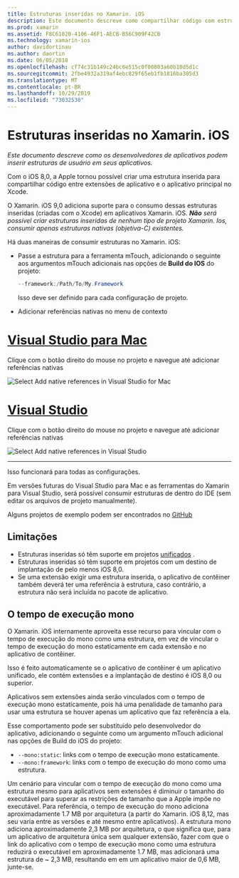 ```yaml
---
title: Estruturas inseridas no Xamarin. iOS
description: Este documento descreve como compartilhar código com estruturas inseridas em um aplicativo Xamarin. iOS. Isso pode ser feito com a ferramenta mTouch ou as referências nativas.
ms.prod: xamarin
ms.assetid: F8C61020-4106-46F1-AECB-B56C909F42CB
ms.technology: xamarin-ios
author: davidortinau
ms.author: daortin
ms.date: 06/05/2018
ms.openlocfilehash: cf74c31b149c24bc6e515c0f00803a60b10d5d1c
ms.sourcegitcommit: 2fbe4932a319af4ebc829f65eb1fb1816ba305d3
ms.translationtype: MT
ms.contentlocale: pt-BR
ms.lasthandoff: 10/29/2019
ms.locfileid: "73032530"
---
```

# <a name="embedded-frameworks-in-xamarinios"></a>Estruturas inseridas no Xamarin. iOS

_Este documento descreve como os desenvolvedores de aplicativos podem inserir estruturas de usuário em seus aplicativos._

Com o iOS 8,0, a Apple tornou possível criar uma estrutura inserida para compartilhar código entre extensões de aplicativo e o aplicativo principal no Xcode.

O Xamarin. iOS 9,0 adiciona suporte para o consumo dessas estruturas inseridas (criadas com o Xcode) em aplicativos Xamarin. iOS. ***Não** será possível criar estruturas inseridas de nenhum tipo de projeto Xamarin. Ios, consumir apenas estruturas nativas (objetiva-C) existentes.*

Há duas maneiras de consumir estruturas no Xamarin. iOS:

- Passe a estrutura para a ferramenta mTouch, adicionando o seguinte aos argumentos mTouch adicionais nas opções de **Build do IOS** do projeto:

  ```csharp
  --framework:/Path/To/My.Framework
  ```

  Isso deve ser definido para cada configuração de projeto.

- Adicionar referências nativas no menu de contexto

# <a name="visual-studio-for-mactabmacos"></a>[Visual Studio para Mac](#tab/macos)

Clique com o botão direito do mouse no projeto e navegue até adicionar referências nativas

![](embedded-frameworks-images/xam-native-refs.png "Select Add native references in Visual Studio for Mac")

# <a name="visual-studiotabwindows"></a>[Visual Studio](#tab/windows)

Clique com o botão direito do mouse no projeto e navegue até adicionar referências nativas

![](embedded-frameworks-images/vs-native-refs.png "Select Add native references in Visual Studio")

-----

  Isso funcionará para todas as configurações.

Em versões futuras do Visual Studio para Mac e as ferramentas do Xamarin para Visual Studio, será possível consumir estruturas de dentro do IDE (sem editar os arquivos de projeto manualmente).

Alguns projetos de exemplo podem ser encontrados no [GitHub](https://github.com/rolfbjarne/embedded-frameworks)

## <a name="limitations"></a>Limitações

- Estruturas inseridas só têm suporte em projetos [unificados](~/cross-platform/macios/unified/index.md) .
- Estruturas inseridas só têm suporte em projetos com um destino de implantação de pelo menos iOS 8,0.
- Se uma extensão exigir uma estrutura inserida, o aplicativo de contêiner também deverá ter uma referência à estrutura, caso contrário, a estrutura não será incluída no pacote de aplicativo.

## <a name="the-mono-runtime"></a>O tempo de execução mono

O Xamarin. iOS internamente aproveita esse recurso para vincular com o tempo de execução do mono como uma estrutura, em vez de vincular o tempo de execução do mono estaticamente em cada extensão e no aplicativo de contêiner.

Isso é feito automaticamente se o aplicativo de contêiner é um aplicativo unificado, ele contém extensões e a implantação de destino é iOS 8,0 ou superior.

Aplicativos sem extensões ainda serão vinculados com o tempo de execução mono estaticamente, pois há uma penalidade de tamanho para usar uma estrutura se houver apenas um aplicativo que faz referência a ela.

Esse comportamento pode ser substituído pelo desenvolvedor do aplicativo, adicionando o seguinte como um argumento mTouch adicional nas opções de Build do iOS do projeto:

- `--mono:static`: links com o tempo de execução mono estaticamente.
- `--mono:framework`: links com o tempo de execução do mono como uma estrutura.

Um cenário para vincular com o tempo de execução do mono como uma estrutura mesmo para aplicativos sem extensões é diminuir o tamanho do executável para superar as restrições de tamanho que a Apple impõe no executável. Para referência, o tempo de execução do mono adiciona aproximadamente 1.7 MB por arquitetura (a partir do Xamarin. iOS 8,12, mas seu varia entre as versões e até mesmo entre aplicativos). A estrutura mono adiciona aproximadamente 2,3 MB por arquitetura, o que significa que, para um aplicativo de arquitetura única sem qualquer extensão, fazer com que o link do aplicativo com o tempo de execução mono como uma estrutura reduzirá o executável em aproximadamente 1.7 MB, mas adicionará uma estrutura de ~ 2,3 MB, resultando em em um aplicativo maior de 0,6 MB, junte-se.
